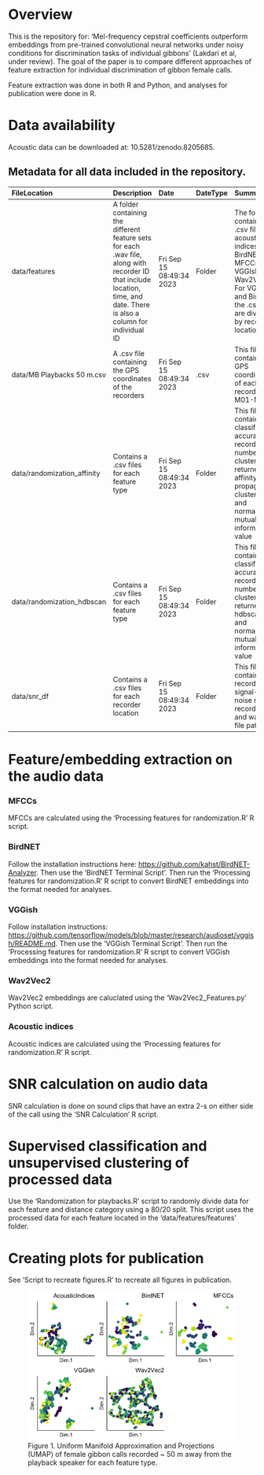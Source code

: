
<!-- README.md is generated from README.Rmd. Please edit that file -->

# Overview

This is the repository for: ‘Mel-frequency cepstral coefficients
outperform embeddings from pre-trained convolutional neural networks
under noisy conditions for discrimination tasks of individual gibbons’
(Lakdari et al, under review). The goal of the paper is to compare
different approaches of feature extraction for individual discrimination
of gibbon female calls.

Feature extraction was done in both R and Python, and analyses for
publication were done in R.

# Data availability

Acoustic data can be downloaded at: 10.5281/zenodo.8205685.

## Metadata for all data included in the repository.

<table>
<thead>
<tr>
<th style="text-align:left;">
FileLocation
</th>
<th style="text-align:left;">
Description
</th>
<th style="text-align:left;">
Date
</th>
<th style="text-align:left;">
DateType
</th>
<th style="text-align:left;">
Summary
</th>
</tr>
</thead>
<tbody>
<tr>
<td style="text-align:left;">
data/features
</td>
<td style="text-align:left;">
A folder containing the different feature sets for each .wav file, along
with recorder ID that include location, time, and date. There is also a
column for individual ID
</td>
<td style="text-align:left;">
Fri Sep 15 08:49:34 2023
</td>
<td style="text-align:left;">
Folder
</td>
<td style="text-align:left;">
The folder contains .csv files for acoustic indices, BirdNET, MFCCs,
VGGIsh, and Wav2Vec2. For VGGIsh and BirdNET the .csv files are divided
by recorder location.
</td>
</tr>
<tr>
<td style="text-align:left;">
data/MB Playbacks 50 m.csv
</td>
<td style="text-align:left;">
A .csv file containing the GPS coordinates of the recorders
</td>
<td style="text-align:left;">
Fri Sep 15 08:49:34 2023
</td>
<td style="text-align:left;">
.csv
</td>
<td style="text-align:left;">
This file contains the GPS coordinates of each recorder M01-M09
</td>
</tr>
<tr>
<td style="text-align:left;">
data/randomization_affinity
</td>
<td style="text-align:left;">
Contains a .csv files for each feature type
</td>
<td style="text-align:left;">
Fri Sep 15 08:49:34 2023
</td>
<td style="text-align:left;">
Folder
</td>
<td style="text-align:left;">
This file contains the classification accuracy, recorder, number of
clusters returned by affinity propagation clustering, and normalized
mutual information value
</td>
</tr>
<tr>
<td style="text-align:left;">
data/randomization_hdbscan
</td>
<td style="text-align:left;">
Contains a .csv files for each feature type
</td>
<td style="text-align:left;">
Fri Sep 15 08:49:34 2023
</td>
<td style="text-align:left;">
Folder
</td>
<td style="text-align:left;">
This file contains the classification accuracy, recorder, number of
clusters returned by hdbscan, and normalized mutual information value
</td>
</tr>
<tr>
<td style="text-align:left;">
data/snr_df
</td>
<td style="text-align:left;">
Contains a .csv files for each recorder location
</td>
<td style="text-align:left;">
Fri Sep 15 08:49:34 2023
</td>
<td style="text-align:left;">
Folder
</td>
<td style="text-align:left;">
This file contains the recording ID, signal-to-noise ratio, recorder,
and wave file path.
</td>
</tr>
</tbody>
</table>

# Feature/embedding extraction on the audio data

### MFCCs

MFCCs are calculated using the ‘Processing features for randomization.R’
R script.

### BirdNET

Follow the installation instructions here:
<https://github.com/kahst/BirdNET-Analyzer>. Then use the ‘BirdNET
Terminal Script’. Then run the ‘Processing features for randomization.R’
R script to convert BirdNET embeddings into the format needed for
analyses.

### VGGish

Follow installation instructions:
<https://github.com/tensorflow/models/blob/master/research/audioset/vggish/README.md>.
Then use the ‘VGGish Terminal Script’. Then run the ‘Processing features
for randomization.R’ R script to convert VGGish embeddings into the
format needed for analyses.

### Wav2Vec2

Wav2Vec2 embeddings are caluclated using the ‘Wav2Vec2_Features.py’
Python script.

### Acoustic indices

Acoustic indices are calculated using the ‘Processing features for
randomization.R’ R script.

# SNR calculation on audio data

SNR calculation is done on sound clips that have an extra 2-s on either
side of the call using the ‘SNR Calculation’ R script.

# Supervised classification and unsupervised clustering of processed data

Use the ‘Randomization for playbacks.R’ script to randomly divide data
for each feature and distance category using a 80/20 split. This script
uses the processed data for each feature located in the
‘data/features/features’ folder.

# Creating plots for publication

See ‘Script to recreate figures.R’ to recreate all figures in
publication.

<figure>
<img src="README_files/figure-gfm/unnamed-chunk-3-1.png"
alt="Figure 1. Uniform Manifold Approximation and Projections (UMAP) of female gibbon calls recorded ~ 50 m away from the playback speaker for each feature type." />
<figcaption aria-hidden="true">Figure 1. Uniform Manifold Approximation
and Projections (UMAP) of female gibbon calls recorded ~ 50 m away from
the playback speaker for each feature type.</figcaption>
</figure>
